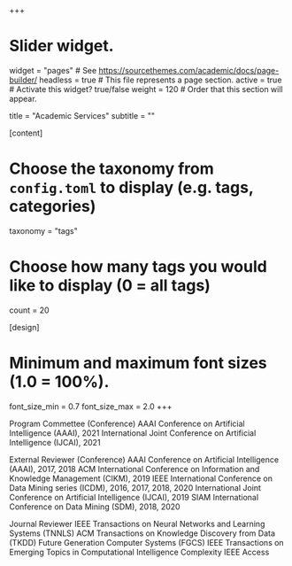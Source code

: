 +++
# Slider widget.
widget = "pages"  # See https://sourcethemes.com/academic/docs/page-builder/
headless = true  # This file represents a page section.
active = true  # Activate this widget? true/false
weight = 120  # Order that this section will appear.

title = "Academic Services"
subtitle = ""

[content]
  # Choose the taxonomy from `config.toml` to display (e.g. tags, categories)
  taxonomy = "tags"
  
  # Choose how many tags you would like to display (0 = all tags)
  count = 20

[design]
  # Minimum and maximum font sizes (1.0 = 100%).
  font_size_min = 0.7
  font_size_max = 2.0
+++

Program Commettee (Conference)
AAAI Conference on Artificial Intelligence (AAAI), 2021
International Joint Conference on Artificial Intelligence (IJCAI), 2021

External Reviewer (Conference)
AAAI Conference on Artificial Intelligence (AAAI), 2017, 2018
ACM International Conference on Information and Knowledge Management (CIKM), 2019
IEEE International Conference on Data Mining series (ICDM), 2016, 2017, 2018, 2020
International Joint Conference on Artificial Intelligence (IJCAI), 2019
SIAM International Conference on Data Mining (SDM), 2018, 2020

Journal Reviewer
IEEE Transactions on Neural Networks and Learning Systems (TNNLS)
ACM Transactions on Knowledge Discovery from Data (TKDD) 
Future Generation Computer Systems (FGCS)
IEEE Transactions on Emerging Topics in Computational Intelligence
Complexity
IEEE Access
